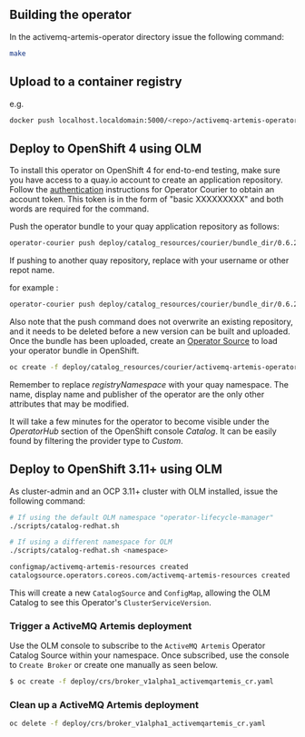 

## Building the operator

In the activemq-artemis-operator directory issue the following command: 

```bash
make
```

## Upload to a container registry

e.g.

```bash
docker push localhost.localdomain:5000/<repo>/activemq-artemis-operator:<version>
```

## Deploy to OpenShift 4 using OLM

To install this operator on OpenShift 4 for end-to-end testing, make sure you have access to a quay.io account to create an application repository. Follow the [authentication](https://github.com/operator-framework/operator-courier/#authentication) instructions for Operator Courier to obtain an account token. This token is in the form of "basic XXXXXXXXX" and both words are required for the command.

Push the operator bundle to your quay application repository as follows:

```bash
operator-courier push deploy/catalog_resources/courier/bundle_dir/0.6.2 <quay.io account> <application repo name> <version> "basic YWhhbWVlZDpIYW1lZWRAMTIz" "basic XXXXXXXXX"
```

If pushing to another quay repository, replace with your username or other repot name. 

for example : 

```bash
operator-courier push deploy/catalog_resources/courier/bundle_dir/0.6.2 ahameed amqoperator 0.6.2 "basic YWhhbWVlZDpIYW1lZWRAMTIz"
```


Also note that the push command does not overwrite an existing repository, and it needs to be deleted before a new version can be built and uploaded. Once the bundle has been uploaded, create an [Operator Source](https://github.com/operator-framework/community-operators/blob/master/docs/testing-operators.md#linking-the-quay-application-repository-to-your-openshift-40-cluster) to load your operator bundle in OpenShift.

```bash
oc create -f deploy/catalog_resources/courier/activemq-artemis-operatorsource.yaml 
```

Remember to replace _registryNamespace_ with your quay namespace. The name, display name and publisher of the operator are the only other attributes that may be modified.

It will take a few minutes for the operator to become visible under the _OperatorHub_ section of the OpenShift console _Catalog_. It can be easily found by filtering the provider type to _Custom_.



## Deploy to OpenShift 3.11+ using OLM

As cluster-admin and an OCP 3.11+ cluster with OLM installed, issue the following command:

```bash
# If using the default OLM namespace "operator-lifecycle-manager"
./scripts/catalog-redhat.sh

# If using a different namespace for OLM
./scripts/catalog-redhat.sh <namespace>

configmap/activemq-artemis-resources created
catalogsource.operators.coreos.com/activemq-artemis-resources created


```

This will create a new `CatalogSource` and `ConfigMap`, allowing the OLM Catalog to see this Operator's `ClusterServiceVersion`.

### Trigger a ActiveMQ Artemis deployment

Use the OLM console to subscribe to the `ActiveMQ Artemis` Operator Catalog Source within your namespace. Once subscribed, use the console to `Create Broker` or create one manually as seen below.

```bash
$ oc create -f deploy/crs/broker_v1alpha1_activemqartemis_cr.yaml
```

### Clean up a ActiveMQ Artemis deployment

```bash
oc delete -f deploy/crs/broker_v1alpha1_activemqartemis_cr.yaml
```

